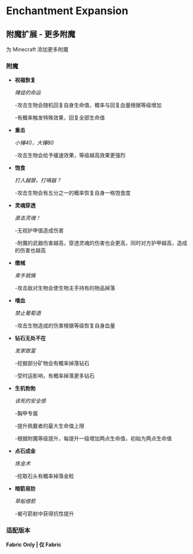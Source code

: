 # Enchantment Expansion


## 附魔扩展 - 更多附魔

为 Minecraft 添加更多附魔

### 附魔

- **祝福恢复**

  *赌徒的命运*

  -攻击生物会随机回复自身生命值，概率与回复血量根据等级增加

  -有概率触发特殊效果，回复全部生命值
  

- **重击**

  *小锤40，大锤80*

  -攻击生物会给予缓速效果，等级越高效果更强烈

- **饱食**

  *打人越狠，打嗝越？*

  -攻击生物会有五分之一的概率恢复自身一格饱食度

- **灵魂穿透**

  *直击灵魂！*

  -无视护甲值造成伤害

  -附魔的武器伤害越高，穿透灵魂的伤害也会更高，同时对方护甲越高，造成的伤害也越高

- **缴械**
  
  *束手就擒*

  -攻击敌对生物会使生物主手持有的物品掉落


- **嗜血**
  
  *禁止葡萄酒*

  -攻击生物造成的伤害根据等级恢复自身血量
  

- **钻石无处不在**
  
  *发家致富*

  -挖掘部分矿物会有概率掉落钻石

  -受时运影响，有概率掉落更多钻石


- **生机勃勃**
  
  *该死的安全感*

  -胸甲专属

  -提升佩戴者的最大生命值上限

  -根据附魔等级提升，每提升一级增加两点生命值，初始为两点生命值

- **点石成金**
  
  *炼金术*

  -挖取石头有概率掉落金粒


- **暗箭易防**
  
  *草船借箭*

  -被弓箭射中获得抗性提升


### 适配版本

**Fabric Only | 仅 Fabric**
